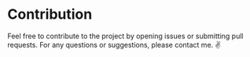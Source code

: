 # Contribution

Feel free to contribute to the project by opening issues or submitting pull requests. For any questions or suggestions, please contact me. ✌️
